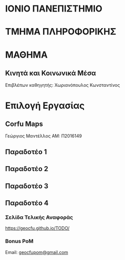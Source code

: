 # ΙΟΝΙΟ ΠΑΝΕΠΙΣΤΗΜΙΟ 


# ΤΜΗΜΑ ΠΛΗΡΟΦΟΡΙΚΗΣ 


# ΜΑΘΗΜΑ
## Κινητά και Κοινωνικά Μέσα
 
Επιβλέπων καθηγητής: Χωριανόπουλος Κωνσταντίνος 


# Επιλογή Εργασίας
## Corfu Maps

Γεώργιος Μαντέλλος
ΑΜ: Π2016149

## Παραδοτέο 1  

## Παραδοτέο 2  

## Παραδοτέο 3  

## Παραδοτέο 4  

### Σελίδα Τελικής Αναφοράς

https://geocfu.github.io/TODO/

### Bonus PoM  
Email: geocfupom@gmail.com
